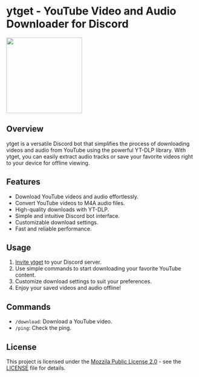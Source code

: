 # ytget - YouTube Video and Audio Downloader for Discord

<img src="https://i.imgur.com/5iF3zq7.png" width="200">

## Overview

ytget is a versatile Discord bot that simplifies the process of downloading videos and audio from YouTube using the powerful YT-DLP library. With ytget, you can easily extract audio tracks or save your favorite videos right to your device for offline viewing.

## Features

- Download YouTube videos and audio effortlessly.
- Convert YouTube videos to M4A audio files.
- High-quality downloads with YT-DLP.
- Simple and intuitive Discord bot interface.
- Customizable download settings.
- Fast and reliable performance.

## Usage

1. [Invite ytget](https://discord.com/api/oauth2/authorize?client_id=1146905495320400082&permissions=277025770560&scope=applications.commands%20bot "Invite ytget") to your Discord server.
2. Use simple commands to start downloading your favorite YouTube content.
3. Customize download settings to suit your preferences.
4. Enjoy your saved videos and audio offline!

## Commands

- `/download`: Download a YouTube video.
- `/ping`: Check the ping.

## License

This project is licensed under the [Mozzila Public License 2.0](https://www.mozilla.org/en-US/MPL/2.0/) - see the [LICENSE](LICENSE.txt) file for details.
